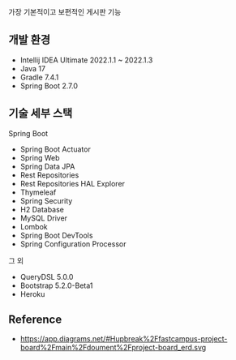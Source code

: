 가장 기본적이고 보편적인 게시판 기능

## 개발 환경
* Intellij IDEA Ultimate 2022.1.1 ~ 2022.1.3
* Java 17
* Gradle 7.4.1
* Spring Boot 2.7.0

## 기술 세부 스택
Spring Boot

* Spring Boot Actuator
* Spring Web
* Spring Data JPA
* Rest Repositories
* Rest Repositories HAL Explorer
* Thymeleaf
* Spring Security
* H2 Database
* MySQL Driver
* Lombok
* Spring Boot DevTools
* Spring Configuration Processor
  
그 외
* QueryDSL 5.0.0
* Bootstrap 5.2.0-Beta1
* Heroku

## Reference
* https://app.diagrams.net/#Hupbreak%2Ffastcampus-project-board%2Fmain%2Fdoument%2Fproject-board_erd.svg
